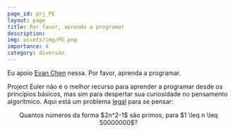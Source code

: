 ```yaml
---
page_id: prj_PE
layout: page
title: Por favor, aprenda a programar
description:
img: assets/img/PE.png
importance: 4
category: diversão
---
```


Eu apoio [Evan Chen](https://web.evanchen.cc/techspeech.html) nessa. Por favor, aprenda a programar.

Project Euler não é o melhor recurso para aprender a programar desde os princípios básicos, mas sim para despertar sua curiosidade no pensamento algorítmico. Aqui está um problema [legal](https://projecteuler.net/problem=216) para se pensar:

<p style="text-align: center;">
Quantos números da forma $2n^2-1$ são primos, para $1 \leq n \leq 50000000$?
</p>

